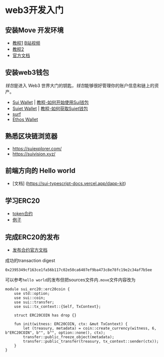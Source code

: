 # web3开发入门

## 安装Move 开发环境

- [教程1](https://intro-zh.sui-book.com/unit-one/lessons/1_%E9%85%8D%E7%BD%AE%E7%8E%AF%E5%A2%83.html) [B站视频](https://www.bilibili.com/video/BV1RY411v7YU)
- [教程2](https://github.com/movefuns/co-learn-sui/blob/main/courses/unit-1/1-get-start/README.md)
- [官方文档](https://docs.sui.io/guides/developer/getting-started/sui-install)

## 安装web3钱包

*钱包*是进入 Web3 世界大门的钥匙，*钱包*能够很好管理你的账户信息和链上的资产。

* [Sui Wallet](https://chrome.google.com/webstore/detail/opcgpfmipidbgpenhmajoajpbobppdil)  |    [教程-如何开始使用Sui钱包](https://mp.weixin.qq.com/s/-_hCFUO-62hv9amPzmJdeg)
* [Suiet Wallet](https://chrome.google.com/webstore/detail/suiet-sui-wallet/khpkpbbcccdmmclmpigdgddabeilkdpd)   |  [教程-如何获取Suiet钱包](https://suiet.app/blog/what-is-suiet-sui-wallet-how-to-use-sui-wallet)
* [surf](https://surf.tech)
* [Ethos Wallet](https://ethoswallet.xyz/)

## 熟悉区块链浏览器

- https://suiexplorer.com/
- https://suivision.xyz/


## 前端方向的 Hello world

- [文档] (https://sui-typescript-docs.vercel.app/dapp-kit)


## 学习ERC20

- [token合约](https://sui-book.com/framework/02.coin.html)
- [例子](https://examples.sui-book.com/samples/coin.html)

## 完成ERC20的发布

- [发布合约官方文档](https://docs.sui.io/guides/developer/first-app/publish)

成功的transaction digest

```
0x2395349cf163ce1fa56b117c02e50ca6407ef9ba473c8e78fc19e2c34af7b5ee
```

可以参考`hello world`的发布但把sources文件内`.move`文件内容改为

```
module sui_erc20::erc20coin {
    use std::option;
    use sui::coin;
    use sui::transfer;
    use sui::tx_context::{Self, TxContext};

    struct ERC20COIN has drop {}

    fun init(witness: ERC20COIN, ctx: &mut TxContext) {
        let (treasury, metadata) = coin::create_currency(witness, 6, b"ERC20COIN", b"", b"", option::none(), ctx);
        transfer::public_freeze_object(metadata);
        transfer::public_transfer(treasury, tx_context::sender(ctx));
    }
}
```
